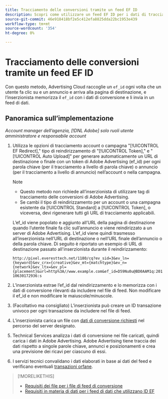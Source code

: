 ```yaml
---
title: Tracciamento delle conversioni tramite un feed EF ID
description: Scopri come utilizzare un feed EF ID per i dati di tracciamento della conversione.
source-git-commit: 46e918418bf2e5c412efa8825dda22bc1953e439
workflow-type: tm+mt
source-wordcount: '354'
ht-degree: 0%

---
```


# Tracciamento delle conversioni tramite un feed EF ID

Con questo metodo, Advertising Cloud raccoglie un `ef_id` ogni volta che un utente fa clic su e un annuncio e arriva alla pagina di destinazione, e l’inserzionista memorizza il `ef_id` con i dati di conversione e li invia in un feed di dati.

## Panoramica sull’implementazione

*Account manager dell’agenzia, [!DNL Adobe] solo ruoli utente amministratore e responsabile account*

1. Utilizza le opzioni di tracciamento account o campagna &quot;[!UICONTROL EF Redirect],&quot; tipo di reindirizzamento di &quot;[!UICONTROL Token],&quot; e &quot;[!UICONTROL Auto Upload]&quot; per generare automaticamente un URL di destinazione o finale con un token di Adobe Advertising (ef_id) per ogni parola chiave (per il tracciamento a livello di parola chiave) o annuncio (per il tracciamento a livello di annuncio) nell’account o nella campagna.

   >[!NOTE]
   >* Questo metodo non richiede all’inserzionista di utilizzare tag di tracciamento delle conversioni di Adobe Advertising.
   >* Se cambi il tipo di reindirizzamento per un account o una campagna esistente da [!UICONTROL Standard] a [!UICONTROL Token], o viceversa, devi rigenerare tutti gli URL di tracciamento applicabili.

   L’ef_id viene popolato e aggiunto all’URL della pagina di destinazione quando l’utente finale fa clic sull’annuncio e viene reindirizzato a un server di Adobe Advertising. L’ef_id viene quindi trasmesso all’inserzionista nell’URL di destinazione o nell’URL finale dell’annuncio o della parola chiave. Di seguito è riportato un esempio di URL di destinazione passato all&#39;inserzionista durante il reindirizzamento:

   `http://pixel.everesttech.net/1180/cq?ev_sid=3&ev_ln={keyword}&ev_crx={creative}&ev_mt={matchtype}&ev_n={network}&ev_ltx=&ev_pl={placement}&url=http%3A//www.example.com&ef_id=D59Nu0u@BD0AAM1q:20110630172936:s`

1. L’inserzionista estrae l’ef_id dal reindirizzamento e lo memorizza con i dati di conversione rilevanti da includere nel file di feed. Non modificare il ef_id e non modificare le maiuscole/minuscole.

1. (Facoltativo ma consigliato) L’inserzionista può creare un ID transazione univoco per ogni transazione da includere nel file di feed.

1. L’inserzionista carica un file con [dati di conversione richiesti](/help/search-social-commerce/tracking/feed-ef-id-data-requirements.md) nel percorso del server designato.

1. Technical Services analizza i dati di conversione nei file caricati, quindi carica i dati in Adobe Advertising. Adobe Advertising tiene traccia dei dati rispetto a singole parole chiave, annunci e posizionamenti e crea una previsione dei ricavi per ciascuno di essi.

1. I servizi tecnici convalidano i dati elaborati in base ai dati del feed e verificano eventuali [transazioni orfane](/help/search-social-commerce/glossary.md#o-p).

>[!MORELIKETHIS]
>
>* [Requisiti dei file per i file di feed di conversione](feed-file-requirements.md)
>* [Requisiti in materia di dati per i feed di dati che utilizzano ID EF](/help/search-social-commerce/tracking/feed-ef-id-data-requirements.md)


